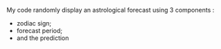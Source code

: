 My code randomly display an astrological forecast using 3 components : 
- zodiac sign; 
- forecast period; 
- and the prediction

